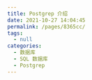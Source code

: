 ```yaml
---
title: Postgrep 介绍
date: 2021-10-27 14:04:45
permalink: /pages/8365cc/
tags: 
  - null
categories: 
  - 数据库
  - SQL 数据库
  - Postgrep
---
```

